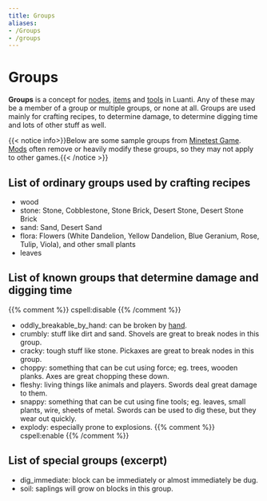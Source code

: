 ```yaml
---
title: Groups
aliases:
- /Groups
- /groups
---
```


# Groups

**Groups** is a concept for [nodes](/for-players/nodes), [items](/for-players/items) and [tools](/for-players/tool) in Luanti. Any of these may be a member of a group or multiple groups, or none at all. Groups are used mainly for crafting recipes, to determine damage, to determine digging time and lots of other stuff as well.

{{< notice info>}}Below are some sample groups from [Minetest Game](https://content.luanti.org/packages/Minetest/minetest_game/). [Mods](/for-players/mods) often remove or heavily modify these groups, so they may not apply to other games.{{< /notice >}}

List of ordinary groups used by crafting recipes
-----------------------------------------------------------------------------------------------

*   wood
*   stone: Stone, Cobblestone, Stone Brick, Desert Stone, Desert Stone Brick
*   sand: Sand, Desert Sand
*   flora: Flowers (White Dandelion, Yellow Dandelion, Blue Geranium, Rose, Tulip, Viola), and other small plants
*   leaves

List of known groups that determine damage and digging time
-----------------------------------------------------------

{{% comment %}} cspell:disable {{% /comment %}}
*   oddly\_breakable\_by\_hand: can be broken by [hand](/hand).
*   crumbly: stuff like dirt and sand. Shovels are great to break nodes in this group.
*   cracky: tough stuff like stone. Pickaxes are great to break nodes in this group.
*   choppy: something that can be cut using force; eg. trees, wooden planks. Axes are great chopping these down.
*   fleshy: living things like animals and players. Swords deal great damage to them.
*   snappy: something that can be cut using fine tools; eg. leaves, small plants, wire, sheets of metal. Swords can be used to dig these, but they wear out quickly.
*   explody: especially prone to explosions.
{{% comment %}} cspell:enable {{% /comment %}}

List of special groups (excerpt)
--------------------------------

*   dig\_immediate: block can be immediately or almost immediately be dug.
*   soil: saplings will grow on blocks in this group.
